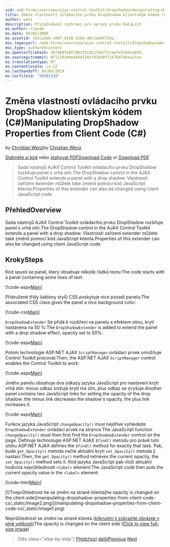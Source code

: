 ```yaml
---
uid: web-forms/overview/ajax-control-toolkit/dropshadow/manipulating-dropshadow-properties-from-client-code-cs
title: Změna vlastností ovládacího prvku DropShadow klientským kódem (C#) | Dokumentace Microsoftu
author: wenz
description: Přizpůsobení rozhraní pro úpravy prvku DataList
ms.author: riande
ms.date: 06/02/2008
ms.assetid: c83ca3e6-c0bf-4158-a166-40c1ab0f33da
msc.legacyurl: /web-forms/overview/ajax-control-toolkit/dropshadow/manipulating-dropshadow-properties-from-client-code-cs
msc.type: authoredcontent
ms.openlocfilehash: 3bf4b8fe85780135c821fbb7fcceefd326dce656
ms.sourcegitcommit: 0f1119340e4464720cfd16d0ff15764746ea1fea
ms.translationtype: MT
ms.contentlocale: cs-CZ
ms.lasthandoff: 04/09/2019
ms.locfileid: "59381338"
---
```

# <a name="manipulating-dropshadow-properties-from-client-code-c"></a><span data-ttu-id="6d6d9-103">Změna vlastností ovládacího prvku DropShadow klientským kódem (C#)</span><span class="sxs-lookup"><span data-stu-id="6d6d9-103">Manipulating DropShadow Properties from Client Code (C#)</span></span>

<span data-ttu-id="6d6d9-104">by [Christian Wenz](https://github.com/wenz)</span><span class="sxs-lookup"><span data-stu-id="6d6d9-104">by [Christian Wenz](https://github.com/wenz)</span></span>

<span data-ttu-id="6d6d9-105">[Stáhněte si kód](http://download.microsoft.com/download/5/1/6/51652a81-500b-4f6b-88d3-617103e7941e/DropShadow2.cs.zip) nebo [stahovat PDF](http://download.microsoft.com/download/b/6/a/b6ae89ee-df69-4c87-9bfb-ad1eb2b23373/dropshadow2CS.pdf)</span><span class="sxs-lookup"><span data-stu-id="6d6d9-105">[Download Code](http://download.microsoft.com/download/5/1/6/51652a81-500b-4f6b-88d3-617103e7941e/DropShadow2.cs.zip) or [Download PDF](http://download.microsoft.com/download/b/6/a/b6ae89ee-df69-4c87-9bfb-ad1eb2b23373/dropshadow2CS.pdf)</span></span>

> <span data-ttu-id="6d6d9-106">Sada nástrojů AJAX Control Toolkit ovládacího prvku DropShadow rozšiřuje panel s vrhá stín.</span><span class="sxs-lookup"><span data-stu-id="6d6d9-106">The DropShadow control in the AJAX Control Toolkit extends a panel with a drop shadow.</span></span> <span data-ttu-id="6d6d9-107">Vlastnosti zařízení extender můžete také změnit pomocí kód JavaScript klienta.</span><span class="sxs-lookup"><span data-stu-id="6d6d9-107">Properties of this extender can also be changed using client JavaScript code.</span></span>


## <a name="overview"></a><span data-ttu-id="6d6d9-108">Přehled</span><span class="sxs-lookup"><span data-stu-id="6d6d9-108">Overview</span></span>

<span data-ttu-id="6d6d9-109">Sada nástrojů AJAX Control Toolkit ovládacího prvku DropShadow rozšiřuje panel s vrhá stín.</span><span class="sxs-lookup"><span data-stu-id="6d6d9-109">The DropShadow control in the AJAX Control Toolkit extends a panel with a drop shadow.</span></span> <span data-ttu-id="6d6d9-110">Vlastnosti zařízení extender můžete také změnit pomocí kód JavaScript klienta.</span><span class="sxs-lookup"><span data-stu-id="6d6d9-110">Properties of this extender can also be changed using client JavaScript code.</span></span>

## <a name="steps"></a><span data-ttu-id="6d6d9-111">Kroky</span><span class="sxs-lookup"><span data-stu-id="6d6d9-111">Steps</span></span>

<span data-ttu-id="6d6d9-112">Kód spustí se panel, který obsahuje několik řádků textu:</span><span class="sxs-lookup"><span data-stu-id="6d6d9-112">The code starts with a panel containing some lines of text:</span></span>

[!code-aspx[Main](manipulating-dropshadow-properties-from-client-code-cs/samples/sample1.aspx)]

<span data-ttu-id="6d6d9-113">Přidružené třídy šablony stylů CSS poskytuje nice pozadí panelu:</span><span class="sxs-lookup"><span data-stu-id="6d6d9-113">The associated CSS class gives the panel a nice background color:</span></span>

[!code-css[Main](manipulating-dropshadow-properties-from-client-code-cs/samples/sample2.css)]

<span data-ttu-id="6d6d9-114">`DropShadowExtender` Se přidá k rozšíření na panelu s efektem stínu, krytí nastavena na 50 %:</span><span class="sxs-lookup"><span data-stu-id="6d6d9-114">The `DropShadowExtender` is added to extend the panel with a drop shadow effect, opacity set to 50%:</span></span>

[!code-aspx[Main](manipulating-dropshadow-properties-from-client-code-cs/samples/sample3.aspx)]

<span data-ttu-id="6d6d9-115">Potom technologie ASP.NET AJAX `ScriptManager` ovládací prvek umožňuje Control Toolkit pracovat:</span><span class="sxs-lookup"><span data-stu-id="6d6d9-115">Then, the ASP.NET AJAX `ScriptManager` control enables the Control Toolkit to work:</span></span>

[!code-aspx[Main](manipulating-dropshadow-properties-from-client-code-cs/samples/sample4.aspx)]

<span data-ttu-id="6d6d9-116">Jiného panelu obsahuje dva odkazy jazyka JavaScript pro nastavení krytí vrhá stín: minus odkaz snižuje krytí má stín, plus odkaz se zvyšuje.</span><span class="sxs-lookup"><span data-stu-id="6d6d9-116">Another panel contains two JavaScript links for setting the opacity of the drop shadow: the minus link decreases the shadow's opacity, the plus link increases it.</span></span>

[!code-aspx[Main](manipulating-dropshadow-properties-from-client-code-cs/samples/sample5.aspx)]

<span data-ttu-id="6d6d9-117">Funkce jazyka JavaScript `changeOpacity()` musí nejdříve vyhledejte `DropShadowExtender` ovládací prvek na stránce.</span><span class="sxs-lookup"><span data-stu-id="6d6d9-117">The JavaScript function `changeOpacity()` must then first find the `DropShadowExtender` control on the page.</span></span> <span data-ttu-id="6d6d9-118">Definuje technologie ASP.NET AJAX `$find()` metodu pro právě tuto úlohu.</span><span class="sxs-lookup"><span data-stu-id="6d6d9-118">ASP.NET AJAX defines the `$find()` method for exactly that task.</span></span> <span data-ttu-id="6d6d9-119">Pak, bude `get_Opacity()` metoda načte aktuální krytí `set_Opacity()` metoda ji nastaví.</span><span class="sxs-lookup"><span data-stu-id="6d6d9-119">Then, the `get_Opacity()` method retrieves the current opacity, the `set_Opacity()` method sets it.</span></span> <span data-ttu-id="6d6d9-120">Kód jazyka JavaScript pak vloží aktuální hodnota neprůhlednosti `<label>` element:</span><span class="sxs-lookup"><span data-stu-id="6d6d9-120">The JavaScript code then puts the current opacity value in the `<label>` element:</span></span>

[!code-html[Main](manipulating-dropshadow-properties-from-client-code-cs/samples/sample6.html)]


[![T<span data-ttu-id="6d6d9-121">neprůhlednost he se změní na straně klienta]</span><span class="sxs-lookup"><span data-stu-id="6d6d9-121">he opacity is changed on the client side]</span></span>(manipulating-dropshadow-properties-from-client-code-cs/_static/image2.png)](manipulating-dropshadow-properties-from-client-code-cs/_static/image1.png)

<span data-ttu-id="6d6d9-122">Neprůhlednost se změní na straně klienta ([kliknutím ji zobrazíte obrázek v plné velikosti](manipulating-dropshadow-properties-from-client-code-cs/_static/image3.png))</span><span class="sxs-lookup"><span data-stu-id="6d6d9-122">The opacity is changed on the client side ([Click to view full-size image](manipulating-dropshadow-properties-from-client-code-cs/_static/image3.png))</span></span>

> [!div class="step-by-step"]
> <span data-ttu-id="6d6d9-123">[Předchozí](adjusting-the-z-index-of-a-dropshadow-cs.md)
> [další](adjusting-the-z-index-of-a-dropshadow-vb.md)</span><span class="sxs-lookup"><span data-stu-id="6d6d9-123">[Previous](adjusting-the-z-index-of-a-dropshadow-cs.md)
[Next](adjusting-the-z-index-of-a-dropshadow-vb.md)</span></span>
